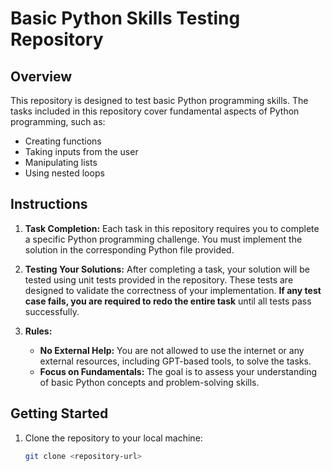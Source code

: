 # Basic Python Skills Testing Repository

## Overview

This repository is designed to test basic Python programming skills. The tasks included in this repository cover fundamental aspects of Python programming, such as:

- Creating functions
- Taking inputs from the user
- Manipulating lists
- Using nested loops

## Instructions

1. **Task Completion:** Each task in this repository requires you to complete a specific Python programming challenge. You must implement the solution in the corresponding Python file provided.

2. **Testing Your Solutions:** After completing a task, your solution will be tested using unit tests provided in the repository. These tests are designed to validate the correctness of your implementation. **If any test case fails, you are required to redo the entire task** until all tests pass successfully.

3. **Rules:**
   - **No External Help:** You are not allowed to use the internet or any external resources, including GPT-based tools, to solve the tasks.
   - **Focus on Fundamentals:** The goal is to assess your understanding of basic Python concepts and problem-solving skills.

## Getting Started

1. Clone the repository to your local machine:

   ```bash
   git clone <repository-url>
